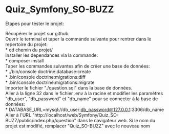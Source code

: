 # Quiz_Symfony_SO-BUZZ  
  
Étapes pour tester le projet:  
  
Récupérer le projet sur github.  
Ouvrir le terminal et taper la commande suivante pour rentrer dans le repertoire du projet:  
    * cd chemin du projet/  
Installer les dependances via la commande:  
    * composer install  
Taper les commandes suivantes afin de créer une base de données:  
    * ./bin/console doctrine:database:create  
    * .bin/console doctrine:migrations:diff  
    * .bin/console doctrine:migrations:migrate  
Importer le fichier "./question.sql" dans la base de données.  
Aller à la ligne 32 dans le fichier .env à la racine et modifier les paramètres "db_user", "db_password" et "db_name" pour se connecter à la base de données:  
    * DATABASE_URL=mysql://db_user:db_password@127.0.0.1:3306/db_name  
Aller à l'URL "http://localhost/web/Symfony/Quiz_SO-BUZZ/public/index.php/question" dans le navigateur web. Si le nom du projet est modifié, remplacer "Quiz_SO-BUZZ" avec le nouveau nom  
